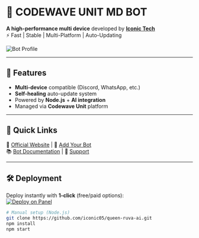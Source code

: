 # 🤖 CODEWAVE UNIT MD BOT

**A high-performance multi device** developed by **[Iconic Tech](https://codewave-unit.zone.id)**  
⚡ Fast | Stable | Multi-Platform | Auto-Updating  

![Bot Profile](https://files.catbox.moe/js80a1.jpg)

---

## 🌟 Features
- **Multi-device** compatible (Discord, WhatsApp, etc.)
- **Self-healing** auto-update system  
- Powered by **Node.js** + **AI integration**  
- Managed via **Codewave Unit** platform  

---

## 🚀 Quick Links  
🔗 [Official Website](https://codewave-unit.zone.id) | 📡 [Add Your Bot](https://codewave-unit.zone.id/developer/creator)  
📚 [Bot Documentation](https://codewave-unit.zone.id/docs) | 💬 [Support](https://codewave-unit.zone.id/support/contact-us)  

---

## 🛠️ Deployment  
Deploy instantly with **1-click** (free/paid options):  
[![Deploy on Panel](https://img.shields.io/badge/Deploy%20Free-25%20Coins%20Offer-blue)](https://tinyurl.com/253tajve)  

```bash
# Manual setup (Node.js)
git clone https://github.com/iconic05/queen-ruva-ai.git
npm install
npm start
